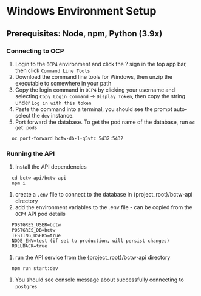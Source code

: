# Windows Environment Setup 
## Prerequisites: Node, npm, Python (3.9x)
### Connecting to OCP
1. Login to the `OCP4` environment and click the ? sign in the top app bar, then click `Command Line Tools`
1. Download the command line tools for Windows, then unzip the executable to somewhere in your path
1. Copy the login command in `OCP4` by clicking your username and selecting `Copy Login Command` -> `Display Token`, then copy the string under `Log in with this token`
1. Paste the command into a terminal, you should see the prompt auto-select the `dev` instance.
1. Port forward the database. To get the pod name of the database, run `oc get pods`
```
  oc port-forward bctw-db-1-q5vtc 5432:5432
```
### Running the API
1. Install the API dependencies
```
  cd bctw-api/bctw-api 
  npm i
```
1. create a `.env` file to connect to the database in {project_root}/bctw-api directory
1. add the environment variables to the .env file - can be copied from the `OCP4` API pod details 
```
  POSTGRES_USER=bctw
  POSTGRES_DB=bctw
  TESTING_USERS=true
  NODE_ENV=test (if set to production, will persist changes)
  ROLLBACK=true
```
1. run the API service from the {project_root}/bctw-api directory
```
  npm run start:dev
```
1. You should see console message about successfully connecting to `postgres`